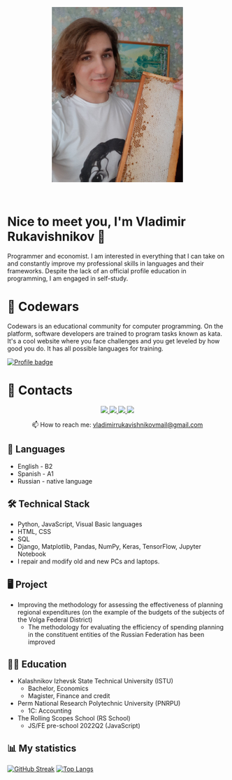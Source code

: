 <p align='center'>
<img src="Rukavishnikov.jpg" width="300" height="400">
</p>
<p align='center'>
<img src="https://komarev.com/ghpvc/?username=HungryVovka&style=flat-square&color=yellow" alt=""/>
</p>

# Nice to meet you, I'm Vladimir Rukavishnikov 👋
Programmer and economist. I am interested in everything that I can take on and constantly improve my professional skills in languages and their frameworks. Despite the lack of an official profile education in programming, I am engaged in self-study.

# 🤔 Codewars
Codewars is an educational community for computer programming. On the platform, software developers are trained to program tasks known as kata.
It's a cool website where you face challenges and you get leveled by how good you do. It has all possible languages for training.

[![Profile badge](https://www.codewars.com/users/HungryVovka/badges/large)](https://www.codewars.com/users/HungryVovka)

# 📧 Contacts
<p align='center'>
   <a href="https://www.linkedin.com/in/hungryvovka/">
       <img src="https://img.shields.io/badge/linkedin-%230077B5.svg?&style=for-the-badge&logo=linkedin&logoColor=white"/>
   </a>
   <a href="https://twitter.com/HungryVovka">
       <img src="https://img.shields.io/badge/Twitter-1DA1F2?style=for-the-badge&logo=twitter&logoColor=white"/>
   </a>
   <a href="https://t.me/HungryVovka">
       <img src="https://img.shields.io/badge/Telegram-2CA5E0?style=for-the-badge&logo=telegram&logoColor=white"/>
   </a>
   <a href="https://github.com/HungryVovka">
       <img src="https://img.shields.io/badge/GitHub-100000?style=for-the-badge&logo=github&logoColor=white"/>
   </a>
<p align='center'>
   📫 How to reach me: <a href='vladimirrukavishnikovmail@gmail.com'>vladimirrukavishnikovmail@gmail.com</a>
</p>

## 💬 Languages
*   English - B2
*   Spanish - A1
*   Russian - native language

## 🛠 Technical Stack
*   Python, JavaScript, Visual Basic languages
*   HTML, CSS
*   SQL
*   Django, Matplotlib, Pandas, NumPy, Keras, TensorFlow, Jupyter Notebook
*   I repair and modify old and new PCs and laptops.

## 🖥️ Project
* Improving the methodology for assessing the effectiveness of planning regional expenditures (on the example of the budgets of the subjects of the Volga Federal District)
  + The methodology for evaluating the efficiency of spending planning in the constituent entities of the Russian Federation has been improved

## 👨‍🎓 Education
* Kalashnikov Izhevsk State Technical University (ISTU)
  + Bachelor, Economics
  + Magister, Finance and credit
* Perm National Research Polytechnic University (PNRPU)
  + 1C: Accounting
* The Rolling Scopes School (RS School)
  + JS/FE pre-school 2022Q2 (JavaScript)

## 📊 My statistics
[![GitHub Streak](http://github-readme-streak-stats.herokuapp.com?user=HungryVovka&theme=dark&background=000000)](https://git.io/streak-stats)
[![Top Langs](https://github-readme-stats.vercel.app/api/top-langs/?username=HungryVovka&layout=compact&theme=vision-friendly-dark)](https://github.com/anuraghazra/github-readme-stats)
